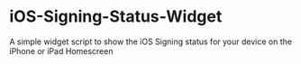 # iOS-Signing-Status-Widget
A simple widget script to show the iOS Signing status for your device on the iPhone or iPad Homescreen
